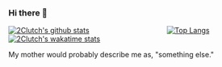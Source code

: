 ### Hi there 👋

[![2Clutch's github stats](https://github-readme-stats.vercel.app/api?username=2Clutch&include_all_commits=true&show_icons=true)](https://github.com/2Clutch/github-readme-stats)
&nbsp; &nbsp; &nbsp; &nbsp; &nbsp; &nbsp; &nbsp; &nbsp; &nbsp; &nbsp; &nbsp; &nbsp; &nbsp; &nbsp; &nbsp; &nbsp; &nbsp; &nbsp; &nbsp;
[![Top Langs](https://github-readme-stats.vercel.app/api/top-langs/?username=2Clutch&show_icons=true&langs_count=10&hide_borders=true&layout=compact)](https://github.com/2Clutch/github-readme-stats)
[![2Clutch's wakatime stats](https://github-readme-stats.vercel.app/api/wakatime?username=2Clutch&layout=compact&hide_progress=true)](https://github.com/2Clutch/github-readme-stats)




My mother would probably describe me as, "something else."



<!--
**2Clutch/2Clutch** is a ✨ _special_ ✨ repository because its `README.md` (this file) appears on your GitHub profile.

Here are some ideas to get you started:

- 🔭 I’m currently working on ...
- 🌱 I’m currently learning ...
- 👯 I’m looking to collaborate on ...
- 🤔 I’m looking for help with ...
- 💬 Ask me about ...
- 📫 How to reach me: ...
- 😄 Pronouns: ...
- ⚡ Fun fact: ...
-->
